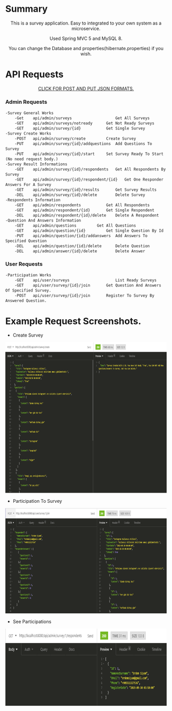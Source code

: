 # Summary
<p align="center">This is a survey application. Easy to integrated to your own system as a microservice.</p>
<p align="center">Used Spring MVC 5 and MySQL 8.</p>
<p align="center">You can change the Database and properties(hibernate.properties) if you wish.</p>


# API Requests
<p align="center">
<a href="/img">CLICK FOR POST AND PUT JSON FORMATS.</a>
</p>

### Admin Requests
	-Survey General Works
		-Get	api/admin/surveys               	Get All Surveys
		-GET	api/admin/surveys/notready		Get Not Ready Surveys
		-GET	api/admin/survey/{id}			Get Single Survey
	-Survey Create Works
		-POST	api/admin/survey/create			Create Survey
		-PUT	api/admin/survey/{id}/addquestions	Add Questions To Survey
		-PUT	api/admin/survey/{id}/start		Set Survey Ready To Start (No need request body.)
	-Survey Result Informations
		-GET	api/admin/survey/{id}/respondents	Get All Respondents By Survey
		-GET	api/admin/survey/{id}/respondent/{id}	Get One Responder Answers For A Survey	
		-GET	api/admin/survey/{id}/results		Get Survey Results
		-DEL	api/admin/survey/{id}/delete		Delete Survey
	-Respondents Information
		-GET	api/admin/respondents			Get All Respondents
		-GET	api/admin/respondent/{id}		Get Single Respondent
		-DEL	api/admin/respondent/{id}/delete	Delete A Respondent
	-Question And Answers Information
		-GET	api/admin/questions			Get All Questions
		-GET	api/admin/question/{id}			Get Single Question By Id
		-PUT	api/admin/question/{id}/addanswers	Add Answers To Specified Question
		-DEL	api/admin/question/{id}/delete		Delete Question
		-DEL	api/admin/answer/{id}/delete		Delete Answer

### User Requests
	-Participation Works
		-GET	api/user/surveys            		List Ready Surveys
		-GET	api/user/survey/{id}/join		Get Question And Answers Of Specified Survey.
		-POST	api/user/survey/{id}/join		Register To Survey By Answered Question.

# Example Request Screenshots.
- Create Survey
<p align="center">
<img height="471" width="825" src="img/createSurvey.png">
</p>

- Participation To Survey
<p align="center">
<img height="329" width="825" src="img/respondingSurvey.png">
</p>

- See Participations
<p align="center">
<img height="241" width="809" src="img/seeResponders.png">
</p>
